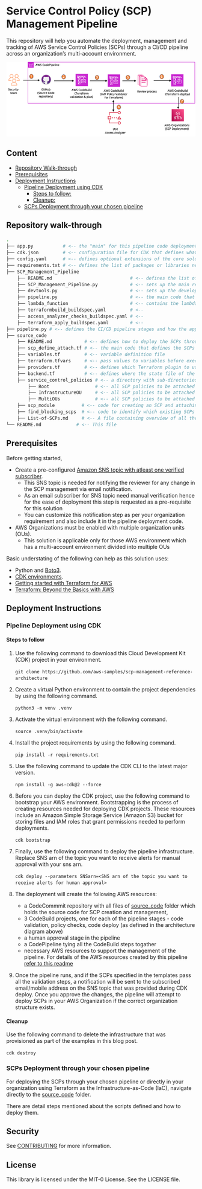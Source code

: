 # Service Control Policy (SCP) Management Pipeline

This repository will help you automate the deployment, management and tracking of AWS Service Control Policies (SCPs) through a CI/CD pipeline across an organization’s multi-account environment. 

![SCP deployment pipeline example archiecture](/static/ref_arch.png "Example Architecture")

## Content

- [Repository Walk-through](#repository-walk-through)
- [Prerequisites ](#prerequisites)
- [Deployment Instructions](#deployment-instructions)
  - [Pipeline Deployment using CDK](#pipeline-deployment-using-cdk)
    - [Steps to follow:](#steps-to-follow)
    - [Cleanup:](#cleanup)
  - [SCPs Deployment through your chosen pipeline](#scps-deployment-through-your-chosen-pipeline)

## Repository walk-through

```sh
.
├── app.py           # <-- the "main" for this pipeline code deployment.
├── cdk.json         # <-- configuration file for CDK that defines what executable CDK should run to generate the CDK construct tree.
├── config.yaml      # <-- defines optional extensions of the core solution.
├── requirements.txt # <-- defines the list of packages or libraries needed for this deployment to work.
├── SCP_Management_Pipeline
    ├── README.md                             # <-- defines the list of AWS resources created by CDK for managing this SCP management pipeline 
    ├── SCP_Management_Pipeline.py            # <-- sets up the main resources required for the SCP pipeline solution.
    ├── devtools.py                           # <-- sets up the development and deployment tools.
    ├── pipeline.py                           # <-- the main code that defines all the AWS resources created for building the CI/CD pipeline for SCP creation and management
    ├── lambda_function                       # <-- contains the lambda function that triggers the SCP management pipeline everytime a change is made in the source code repository of SCPs.
    ├── terraformbuild_buildspec.yaml         # <--
    ├── access_analyzer_checks_buildspec.yaml # <--
    ├── terraform_apply_buildspec.yaml        # <--
├── pipeline.py # <-- defines the CI/CD pipeline stages and how the application is built and deployed.
├── source_code
    ├── README.md            # <-- defines how to deploy the SCPs through your chosen pipeline or directly into your AWS organization 
    ├── scp_define_attach.tf # <-- the main code that defines the SCPs to be created along with its necessary configurations for creation in an AWS organization environment.
    ├── variables.tf         # <-- variable definition file
    ├── terraform.tfvars     # <-- pass values to variables before execution through this file
    ├── providers.tf         # <-- defines which Terraform plugin to use and how to authenticate with the cloud provider (in this case - AWS)
    ├── backend.tf           # <-- defines where the state file of the current infrastructure will be stored
    ├── service_control_policies # <-- a directory with sub-directories specific to the OUs to which SCPs are directly attached
        ├── Root                 # <-- all SCP policies to be attached directly to Root
        ├── InfrastructureOU     # <-- all SCP policies to be attached directly to Infrastructure OU
        ├── MultiOUs             # <-- all SCP policies to be attached directly to the list of multiple OUs.
    ├── scp_module          # <-- code for creating an SCP and attaching it to defined targets
    ├── find_blocking_scps  # <-- code to identify which existing SCPs are denying your actions 
    ├── List-of-SCPs.md     # <-- A file containing overview of all the SCPs enabled through this repository.                          
└── README.md             # <-- This file
```

## Prerequisites

Before getting started, 
* Create a pre-configured [Amazon SNS topic with atleast one verified subscriber](https://docs.aws.amazon.com/sns/latest/dg/sns-create-topic.html).
    - This SNS topic is needed for notifying the reviewer for any change in the SCP management via email notification.
    - As an email subscriber for SNS topic need manual verification hence for the ease of deployment this step is requested as a pre-requisite for this solution
    - You can customize this notification step as per your organization requirement and also include it in the pipeline deployment code.
* AWS Organizations must be enabled with multiple organization units (OUs).
    - This solution is applicable only for those AWS environment which has a multi-account environment divided into multiple OUs

Basic understating of the following can help as this solution uses: 
* Python and [Boto3](https://boto3.amazonaws.com/v1/documentation/api/latest/index.html).
* [CDK environments](https://docs.aws.amazon.com/cdk/v2/guide/environments.html).
* [Getting started with Terraform for AWS](https://developer.hashicorp.com/terraform/tutorials/aws-get-started)
* [Terraform: Beyond the Basics with AWS](https://aws.amazon.com/blogs/apn/terraform-beyond-the-basics-with-aws/)

## Deployment Instructions

### Pipeline Deployment using CDK

#### Steps to follow
1. Use the following command to download this Cloud Development Kit (CDK) project in your environment.

    ```git clone https://github.com/aws-samples/scp-management-reference-architecture```
    
2. Create a virtual Python environment to contain the project dependencies by using the following command.

    ```python3 -m venv .venv```

3. Activate the virtual environment with the following command.

    ```source .venv/bin/activate```

4. Install the project requirements by using the following command.

    ```pip install -r requirements.txt```

5. Use the following command to update the CDK CLI to the latest major version.

    ```npm install -g aws-cdk@2 --force```

6. Before you can deploy the CDK project, use the following command to bootstrap your AWS environment. Bootstrapping is the process of creating resources needed for deploying CDK projects. These resources include an Amazon Simple Storage Service (Amazon S3) bucket for storing files and IAM roles that grant permissions needed to perform deployments.

    ```cdk bootstrap```

7. Finally, use the following command to deploy the pipeline infrastructure. Replace SNS arn of the topic you want to receive alerts for manual approval with your sns arn.

    ```cdk deploy --parameters SNSarn=<SNS arn of the topic you want to receive alerts for human approval>``` 

8. The deployment will create the following AWS resources:
   - a CodeCommmit repository with all files of [source_code](/source_code) folder which holds the source code for SCP creation and management,
   - 3 CodeBuild projects, one for each of the pipeline stages - code validation, policy checks, code deploy (as defined in the architecture diagram above)
   - a human approval stage in the pipeline 
   - a CodePipeline tying all the CodeBuild steps togather
   - necessary AWS resources to support the management of the pipeline. For details of the AWS resources created by this pipeline [refer to this readme](/SCP_Management_Pipeline/README.md)

10. Once the pipeline runs, and if the SCPs specified in the templates pass all the validation steps, a notification will be sent to the subscribed email/mobile address on the SNS topic that was provided during CDK deploy. Once you approve the changes, the pipeline will attempt to deploy SCPs in your AWS Organization if the correct organization structure exists. 

#### Cleanup

Use the following command to delete the infrastructure that was provisioned as part of the examples in this blog post.

  ```cdk destroy```

### SCPs Deployment through your chosen pipeline

For deploying the SCPs through your chosen pipeline or directly in your organization using Terraform as the Infrastructure-as-Code (IaC), navigate directly to the [source_code](/source_code) folder.

There are detail steps mentioned about the scripts defined and how to deploy them.

## Security
See [CONTRIBUTING](CONTRIBUTING.md#security-issue-notifications) for more information.

## License
This library is licensed under the MIT-0 License. See the LICENSE file.
